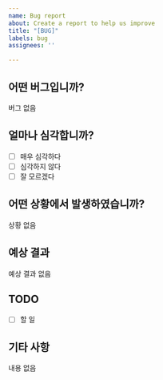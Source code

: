 ```yaml
---
name: Bug report
about: Create a report to help us improve
title: "[BUG]"
labels: bug
assignees: ''

---
```


## 어떤 버그입니까?
버그 없음

## 얼마나 심각합니까?
- [ ] 매우 심각하다
- [ ] 심각하지 않다
- [ ] 잘 모르겠다

## 어떤 상황에서 발생하였습니까?
상황 없음

## 예상 결과
예상 결과 없음

## TODO
- [ ] 할 일

## 기타 사항
내용 없음
